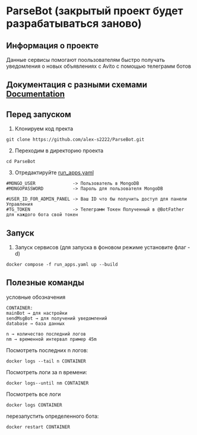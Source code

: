 # ParseBot (закрытый проект будет разрабатываться заново)

## Информация о проекте

Данные сервисы помогают поользователям быстро получать уведомления о новых объявлениях с Avito с помощью телеграмм ботов

## Документация с разными схемами [Documentation](https://github.com/alex-s2222/ParseBot/tree/dev/Documentation/mainBot)

## Перед запуском

1. Клонируем код пректа

```text
git clone https://github.com/alex-s2222/ParseBot.git
```

2. Переходим в директорию проекта

```text
cd ParseBot
```

3. Отредактируйте [run_apps.yaml](https://github.com/alex-s2222/ParseBot/blob/dev/run_apps.yaml)

```text
#MONGO_USER              -> Пользователь в MongoDB
#MONGOPASSWORD           -> Пароль для пользователя MongoDB
        
#USER_ID_FOR_ADMIN_PANEL -> Ваш ID что бы получить доступ для панели Управления
#TG_TOKEN                -> Телеграмм Токен Полученный в @BotFather для каждого бота свой токен
```

## Запуск

1. Запуск сервисов (для запуска в фоновом режиме установите флаг -d)

```text
docker compose -f run_apps.yaml up --build
```

## Полезные команды

условные обозначения

```
CONTAINER:
mainBot → для настройки
sendMsgBot → для получений уведомлений 
database → база данных

n → количество последний логов
nm → временной интервал пример 45m 
```

Посмотреть последних n логов: 

```
docker logs --tail n CONTAINER
```

Посмотреть логи за n времени:

```
docker logs--until nm CONTAINER
```

Посмотреть все логи 

```
docker logs CONTAINER
```

перезапустить определенного бота:

```
docker restart CONTAINER
```
